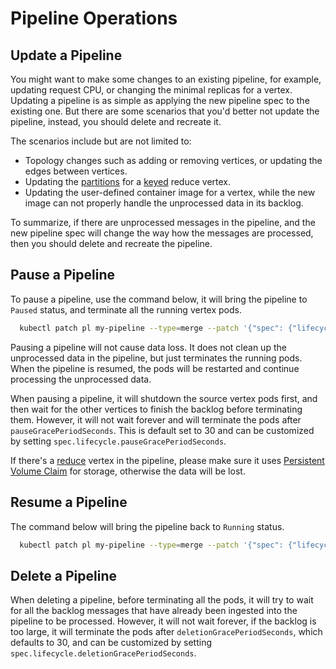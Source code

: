 # Pipeline Operations

## Update a Pipeline

You might want to make some changes to an existing pipeline, for example, updating request CPU, or changing the minimal replicas for a vertex. Updating a pipeline is as simple as applying the new pipeline spec to the existing one. But there are some scenarios that you'd better not update the pipeline, instead, you should delete and recreate it.

The scenarios include but are not limited to:

- Topology changes such as adding or removing vertices, or updating the edges between vertices.
- Updating the [partitions](multi-partition.md) for a [keyed](../user-defined-functions/reduce/windowing/windowing.md#keyed) reduce vertex.
- Updating the user-defined container image for a vertex, while the new image can not properly handle the unprocessed data in its backlog.

To summarize, if there are unprocessed messages in the pipeline, and the new pipeline spec will change the way how the messages are processed, then you should delete and recreate the pipeline.

## Pause a Pipeline

To pause a pipeline, use the command below, it will bring the pipeline to `Paused` status, and terminate all the running vertex pods.

```bash
  kubectl patch pl my-pipeline --type=merge --patch '{"spec": {"lifecycle": {"desiredPhase": "Paused"}}}'
```

Pausing a pipeline will not cause data loss. It does not clean up the unprocessed data in the pipeline, but just terminates the running pods. When the pipeline is resumed, the pods will be restarted and continue processing the unprocessed data.

When pausing a pipeline, it will shutdown the source vertex pods first, and then wait for the other vertices to finish the backlog before terminating them. However, it will not wait forever and will terminate the pods after `pauseGracePeriodSeconds`. This is default set to 30 and can be customized by setting `spec.lifecycle.pauseGracePeriodSeconds`.

If there's a [reduce](../user-defined-functions/reduce/reduce.md) vertex in the pipeline, please make sure it uses [Persistent Volume Claim](../user-defined-functions/reduce/reduce.md#persistent-volume-claim-pvc) for storage, otherwise the data will be lost.

## Resume a Pipeline

The command below will bring the pipeline back to `Running` status.

```bash
  kubectl patch pl my-pipeline --type=merge --patch '{"spec": {"lifecycle": {"desiredPhase": "Running"}}}'
```

## Delete a Pipeline

When deleting a pipeline, before terminating all the pods, it will try to wait for all the backlog messages that have already been ingested into the pipeline to be processed. However, it will not wait forever, if the backlog is too large, it will terminate the pods after `deletionGracePeriodSeconds`, which defaults to 30, and can be customized by setting `spec.lifecycle.deletionGracePeriodSeconds`.

